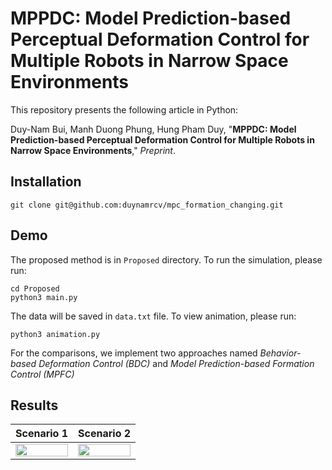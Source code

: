 # MPPDC: Model Prediction-based Perceptual Deformation Control for Multiple Robots in Narrow Space Environments

This repository presents the following article in Python:

Duy-Nam Bui, Manh Duong Phung, Hung Pham Duy, "**MPPDC: Model Prediction-based Perceptual Deformation Control for Multiple Robots in Narrow Space Environments**," *Preprint*. 
<!-- [[**IEEE** *Xplore*](https://ieeexplore.ieee.org/abstract/document/9732989)] [[Citation](#citation)] -->

## Installation
```
git clone git@github.com:duynamrcv/mpc_formation_changing.git
```

## Demo
The proposed method is in `Proposed` directory. To run the simulation, please run:
```
cd Proposed
python3 main.py
```
The data will be saved in `data.txt` file. To view animation, please run:
```
python3 animation.py
```

For the comparisons, we implement two approaches named *Behavior-based Deformation Control (BDC)* and *Model Prediction-based Formation Control (MPFC)*
## Results
| Scenario 1 | Scenario 2 |
| :---:      |     :---:  |
| <img src="Proposed/results/results_scen1.gif" alt="" width="100%"/> | <img src="Proposed/results/results_scen2.gif" alt="" width="100%"/> |
